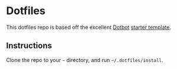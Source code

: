 # Dotfiles

This dotfiles repo is based off the excellent [Dotbot][dotbot] [starter template][dotfiles_template].

## Instructions

Clone the repo to your `~` directory, and run `~/.dotfiles/install`.

[dotbot]: https://github.com/anishathalye/dotbot
[dotfiles_template]: https://github.com/anishathalye/dotfiles_template
